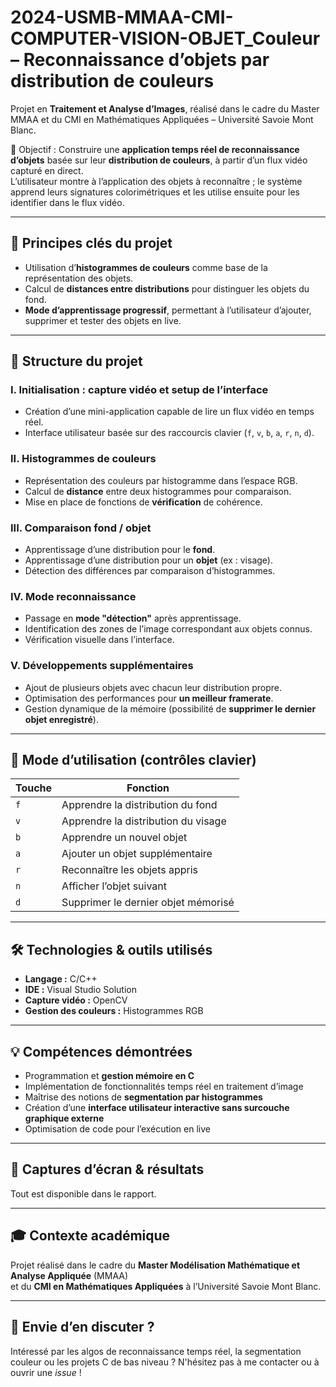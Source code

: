 # 2024-USMB-MMAA-CMI-COMPUTER-VISION-OBJET_Couleur – Reconnaissance d’objets par distribution de couleurs

Projet en **Traitement et Analyse d’Images**, réalisé dans le cadre du Master MMAA et du CMI en Mathématiques Appliquées – Université Savoie Mont Blanc.

🎯 Objectif : Construire une **application temps réel de reconnaissance d’objets** basée sur leur **distribution de couleurs**, à partir d’un flux vidéo capturé en direct.  
L’utilisateur montre à l’application des objets à reconnaître ; le système apprend leurs signatures colorimétriques et les utilise ensuite pour les identifier dans le flux vidéo.

---

## 🧠 Principes clés du projet

- Utilisation d’**histogrammes de couleurs** comme base de la représentation des objets.
- Calcul de **distances entre distributions** pour distinguer les objets du fond.
- **Mode d’apprentissage progressif**, permettant à l’utilisateur d’ajouter, supprimer et tester des objets en live.

---

## 🧩 Structure du projet

### I. Initialisation : capture vidéo et setup de l’interface
- Création d’une mini-application capable de lire un flux vidéo en temps réel.
- Interface utilisateur basée sur des raccourcis clavier (`f`, `v`, `b`, `a`, `r`, `n`, `d`).

### II. Histogrammes de couleurs
- Représentation des couleurs par histogramme dans l’espace RGB.
- Calcul de **distance** entre deux histogrammes pour comparaison.
- Mise en place de fonctions de **vérification** de cohérence.

### III. Comparaison fond / objet
- Apprentissage d’une distribution pour le **fond**.
- Apprentissage d’une distribution pour un **objet** (ex : visage).
- Détection des différences par comparaison d’histogrammes.

### IV. Mode reconnaissance
- Passage en **mode "détection"** après apprentissage.
- Identification des zones de l’image correspondant aux objets connus.
- Vérification visuelle dans l’interface.

### V. Développements supplémentaires
- Ajout de plusieurs objets avec chacun leur distribution propre.
- Optimisation des performances pour **un meilleur framerate**.
- Gestion dynamique de la mémoire (possibilité de **supprimer le dernier objet enregistré**).

---

## 🧪 Mode d’utilisation (contrôles clavier)

| Touche | Fonction                                 |
|--------|------------------------------------------|
| `f`    | Apprendre la distribution du fond        |
| `v`    | Apprendre la distribution du visage      |
| `b`    | Apprendre un nouvel objet                |
| `a`    | Ajouter un objet supplémentaire          |
| `r`    | Reconnaître les objets appris            |
| `n`    | Afficher l’objet suivant                 |
| `d`    | Supprimer le dernier objet mémorisé      |

---

## 🛠️ Technologies & outils utilisés

- **Langage :** C/C++ 
- **IDE :** Visual Studio Solution
- **Capture vidéo :** OpenCV 
- **Gestion des couleurs :** Histogrammes RGB

---

## 💡 Compétences démontrées

- Programmation et **gestion mémoire en C**
- Implémentation de fonctionnalités temps réel en traitement d’image
- Maîtrise des notions de **segmentation par histogrammes**
- Création d’une **interface utilisateur interactive sans surcouche graphique externe**
- Optimisation de code pour l’exécution en live

---

## 📸 Captures d’écran & résultats

Tout est disponible dans le rapport.

---

## 🎓 Contexte académique

Projet réalisé dans le cadre du **Master Modélisation Mathématique et Analyse Appliquée** (MMAA)  
et du **CMI en Mathématiques Appliquées** à l’Université Savoie Mont Blanc.

---

## 🤝 Envie d’en discuter ?

Intéressé par les algos de reconnaissance temps réel, la segmentation couleur ou les projets C de bas niveau ? N'hésitez pas à me contacter ou à ouvrir une *issue* !
